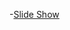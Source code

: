 -[Slide Show](https://docs.google.com/presentation/d/e/2PACX-1vROQzU00kMbFiJgl8Kc9x-8BGDCftobozIH6N_1m4FwpkWhj2djy0eoAZwp4A87mcd2fmMyji_him0-/pub?start=false&loop=false&delayms=3000)